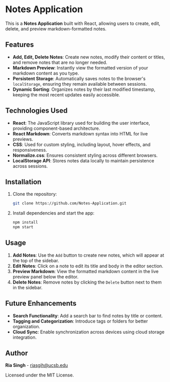 # Notes Application

This is a **Notes Application** built with React, allowing users to create, edit, delete, and preview markdown-formatted notes.

## Features
- **Add, Edit, Delete Notes**: Create new notes, modify their content or titles, and remove notes that are no longer needed.
- **Markdown Preview**: Instantly view the formatted version of your markdown content as you type.
- **Persistent Storage**: Automatically saves notes to the browser's `localStorage`, ensuring they remain available between sessions.
- **Dynamic Sorting**: Organizes notes by their last modified timestamp, keeping the most recent updates easily accessible.

## Technologies Used
- **React**: The JavaScript library used for building the user interface, providing component-based architecture.
- **React Markdown**: Converts markdown syntax into HTML for live previews.
- **CSS**: Used for custom styling, including layout, hover effects, and responsiveness.
- **Normalize.css**: Ensures consistent styling across different browsers.
- **LocalStorage API**: Stores notes data locally to maintain persistence across sessions.

## Installation
1. Clone the repository:
   ```bash
   git clone https://github.com/Notes-Application.git
   ```
2. Install dependencies and start the app:
   ```bash
   npm install
   npm start
   ```

## Usage
1. **Add Notes**: Use the `Add` button to create new notes, which will appear at the top of the sidebar.
2. **Edit Notes**: Click on a note to edit its title and body in the editor section.
3. **Preview Markdown**: View the formatted markdown content in the live preview panel below the editor.
4. **Delete Notes**: Remove notes by clicking the `Delete` button next to them in the sidebar.

## Future Enhancements
- **Search Functionality**: Add a search bar to find notes by title or content.
- **Tagging and Categorization**: Introduce tags or folders for better organization.
- **Cloud Sync**: Enable synchronization across devices using cloud storage integration.

## Author
**Ria Singh** - [riasgih@ucsb.edu](mailto:riasgih@ucsb.edu)

Licensed under the MIT License.

